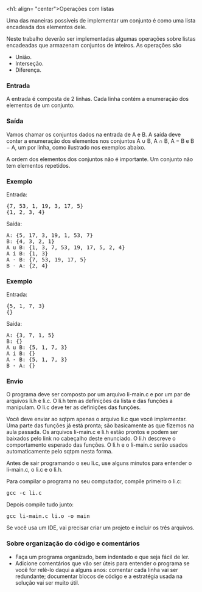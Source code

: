 
<h1: align= "center">Operações com listas</h1>

<p>
Uma das maneiras possíveis de implementar um conjunto é como uma lista
encadeada dos elementos dele.

</p><p>
Neste trabalho deverão ser implementadas algumas operações sobre
listas encadeadas que armazenam conjuntos de inteiros.
As operações são

</p><ul>
<li>
União.
</li><li>
Interseção.
</li><li>
Diferença.
<!-- 
<li>
Seleção.  Para um conjunto S e 1 &le; i &le; |S|, seleção(S,i) é o i-ésimo menor elemento em S.
-->
</li></ul>


<h3>Entrada</h3>

A entrada é composta de 2 linhas.  Cada linha contém a enumeração dos
elementos de um conjunto.


<h3>Saída</h3>

Vamos chamar os conjuntos dados na entrada de A e B.  A saída deve
conter a enumeração dos elementos nos conjuntos A &#8746; B, A &#8745; B,
A &#8722; B e B &#8722; A, um por linha, como ilustrado nos exemplos
abaixo.

<!--
seleção(A,1), seleção(A,|A|/2), seleção(A,|A|),
seleção(B,1), seleção(B,|B|/2) e seleção(BA,|A|).
Se A ou B for vazio nas operações de seleção, o resultado deve ser INT_MIN.
-->

<p>
A ordem dos elementos dos conjuntos não é importante.  Um conjunto não
tem elementos repetidos.

</p><h3>Exemplo</h3>

<p>
Entrada:
</p><pre>{7, 53, 1, 19, 3, 17, 5}
{1, 2, 3, 4}
</pre>

<p>
Saída:
</p><pre>A: {5, 17, 3, 19, 1, 53, 7}
B: {4, 3, 2, 1}
A u B: {1, 3, 7, 53, 19, 17, 5, 2, 4}
A i B: {1, 3}
A - B: {7, 53, 19, 17, 5}
B - A: {2, 4}
</pre>

<h3>Exemplo</h3>

<p>
Entrada:
</p><pre>{5, 1, 7, 3}
{}
</pre>

<p>
Saída:
</p><pre>A: {3, 7, 1, 5}
B: {}
A u B: {5, 1, 7, 3}
A i B: {}
A - B: {5, 1, 7, 3}
B - A: {}
</pre>

<h3>Envio</h3>

O programa deve ser composto por um arquivo li-main.c e por um par de
arquivos li.h e li.c.  O li.h tem as definições da lista e das
funções a manipulam.  O li.c deve ter as definições das funções.

<p>
Você deve enviar ao sqtpm apenas o arquivo li.c que você implementar.
Uma parte das funções já está pronta; são basicamente as que fizemos
na aula passada.  Os arquivos li-main.c e li.h estão prontos e podem
ser baixados pelo link no cabeçalho deste enunciado.  O li.h descreve
o comportamento esperado das funções.  O li.h e o li-main.c serão usados
automaticamente pelo sqtpm nesta forma.

</p><p>
Antes de sair programando o seu li.c, use alguns minutos para
entender o li-main.c, o li.c e o li.h.

</p><p>
Para compilar o programa no seu computador, compile primeiro o li.c:

</p><pre>gcc -c li.c
</pre>

Depois compile tudo junto:

<pre>gcc li-main.c li.o -o main
</pre>

Se você usa um IDE, vai precisar criar um projeto e incluir os três arquivos.




<h3>Sobre organização do código e comentários</h3>

<ul>
<li>
Faça um programa organizado, bem indentado e que seja fácil de ler.
</li><li>
Adicione comentários que vão ser úteis para entender o programa se
você for relê-lo daqui a alguns anos: comentar cada linha vai ser
redundante; documentar blocos de código e a estratégia usada na
solução vai ser muito útil.
</li></ul>
